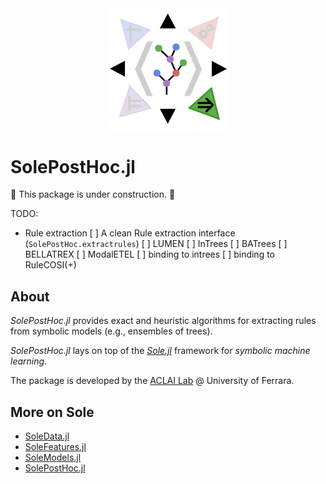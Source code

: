 <div align="center"><a href="https://github.com/aclai-lab/Sole.jl"><img src="logo.png" alt="" title="This package is part of Sole.jl" width="200"></a></div>

# SolePostHoc.jl

<!--
[![Stable](https://img.shields.io/badge/docs-stable-blue.svg)](https://aclai-lab.github.io/SolePostHoc.jl/stable)
[![Dev](https://img.shields.io/badge/docs-dev-blue.svg)](https://aclai-lab.github.io/SolePostHoc.jl/dev)
[![Build Status](https://api.cirrus-ci.com/github/aclai-lab/SolePostHoc.jl.svg?branch=main)](https://cirrus-ci.com/github/aclai-lab/SolePostHoc.jl)
[![Coverage](https://codecov.io/gh/aclai-lab/SolePostHoc.jl/branch/master/graph/badge.svg)](https://codecov.io/gh/aclai-lab/SolePostHoc.jl)
[![Coverage](https://coveralls.io/repos/github/aclai-lab/SolePostHoc.jl/badge.svg?branch=main)](https://coveralls.io/github/aclai-lab/SolePostHoc.jl?branch=main)
-->

🚧 This package is under construction. 🚧

TODO:
* Rule extraction
	[ ] A clean Rule extraction interface (`SolePostHoc.extractrules`)
	[ ] LUMEN
	[ ] InTrees
	[ ] BATrees
	[ ] BELLATREX
	[ ] ModalETEL
	[ ] binding to intrees
	[ ] binding to RuleCOSI(+)

## About

*SolePostHoc.jl* provides exact and heuristic algorithms for extracting rules from symbolic models (e.g., ensembles of trees).

*SolePostHoc.jl* lays on top of the [*Sole.jl*](https://github.com/aclai-lab/Sole.jl) framework for *symbolic machine learning*.

The package is developed by the [ACLAI Lab](https://aclai.unife.it/en/) @ University of Ferrara.

## More on Sole
- [SoleData.jl](https://github.com/aclai-lab/SoleData.jl)
- [SoleFeatures.jl](https://github.com/aclai-lab/SoleFeatures.jl) 
- [SoleModels.jl](https://github.com/aclai-lab/SoleModels.jl)
- [SolePostHoc.jl](https://github.com/aclai-lab/SolePostHoc.jl)

